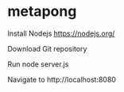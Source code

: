 # metapong

Install Nodejs
https://nodejs.org/

Download Git repository

Run node server.js

Navigate to http://localhost:8080
